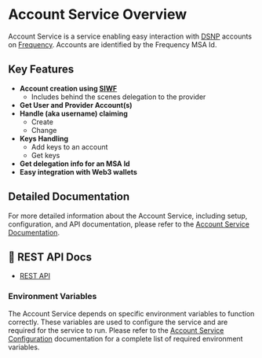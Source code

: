 # Account Service Overview

Account Service is a service enabling easy interaction with [DSNP](https://dsnp.org/) accounts on [Frequency](https://docs.frequency.xyz/). Accounts are identified by the Frequency MSA Id.

## Key Features

- **Account creation using [SIWF](https://github.com/ProjectLibertyLabs/siwf)**
  - Includes behind the scenes delegation to the provider
- **Get User and Provider Account(s)**
- **Handle (aka username) claiming**
  - Create
  - Change
- **Keys Handling**
  - Add keys to an account
  - Get keys
- **Get delegation info for an MSA Id**
- **Easy integration with Web3 wallets**

## Detailed Documentation

For more detailed information about the Account Service, including setup, configuration, and API documentation, please refer to the [Account Service Documentation](https://projectlibertylabs.github.io/gateway/Build/AccountService/AccountService.html).

## 🚀 REST API Docs

- [REST API](https://projectlibertylabs.github.io/account-service)

### Environment Variables

The Account Service depends on specific environment variables to function correctly. These variables are used to configure the service and are required for the service to run. Please refer to the [Account Service Configuration](https://projectlibertylabs.github.io/gateway/Build/AccountService/AccountService.html#configuration) documentation for a complete list of required environment variables.

